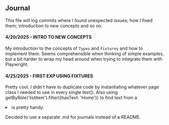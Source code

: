 ## Journal
This file will log commits where I found unexpected issues; how I fixed them; introduction to new concepts and so on. 

#### 4/20/2025 - INTRO TO NEW CONCEPTS
My introduction to the concepts of `Types` and `Fixtures` and how to implement them.
Seems comprehensible when thinking of simple examples, but a bit harder to wrap my head around when trying to integrate them with Playwright.

#### 4/25/2025 - FIRST EXP USING FIXTURES
Pretty cool.
I didn't have to duplicate code by instantiating whatever page class I needed to use in every single test().
Also using getByRole('listitem').filter({hasText: 'Home'}) to find text from a <li> is pretty handy.

Decided to use a separate .md for journals instead of a README.